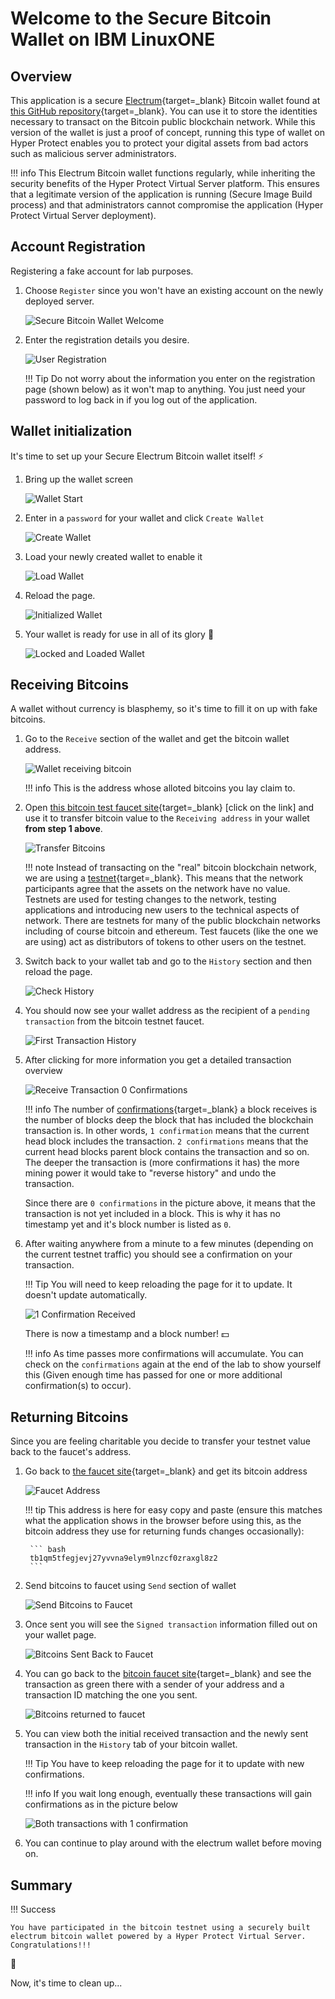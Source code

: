 # Welcome to the Secure Bitcoin Wallet on IBM LinuxONE

## Overview

This application is a secure [Electrum](https://electrum.org/#home){target=_blank} Bitcoin wallet found at [this GitHub repository](https://github.com/IBM/secure-bitcoin-wallet){target=_blank}. You can use it to store the identities necessary to transact on the Bitcoin public blockchain network. While this version of the wallet is just a proof of concept, running this type of wallet on Hyper Protect enables you to protect your digital assets from bad actors such as malicious server administrators.

!!! info
    This Electrum Bitcoin wallet functions regularly, while inheriting the security benefits of the Hyper Protect Virtual Server platform. This ensures that a legitimate version of the application is running (Secure Image Build process) and that administrators cannot compromise the application (Hyper Protect Virtual Server deployment).

## Account Registration

Registering a fake account for lab purposes.

1. Choose `Register` since you won't have an existing account on the newly deployed server.

    ![Secure Bitcoin Wallet Welcome](Bitcoin_Wallet_Images/Bitcoin_Wallet_Homepage.png)

2. Enter the registration details you desire.

    ![User Registration](Bitcoin_Wallet_Images/Wallet_register_info.png)

    !!! Tip
        Do not worry about the information you enter on the registration page (shown below) as it won't map to anything. You just need your password to log back in if you log out of the application.

## Wallet initialization

It's time to set up your Secure Electrum Bitcoin wallet itself! :zap:

1. Bring up the wallet screen

    ![Wallet Start](Bitcoin_Wallet_Images/Click_Wallet_Start.png)

2. Enter in a `password` for your wallet and click `Create Wallet`

    ![Create Wallet](Bitcoin_Wallet_Images/Create_Wallet.png)

3. Load your newly created wallet to enable it

    ![Load Wallet](Bitcoin_Wallet_Images/Load_Wallet.png)

4. Reload the page.

    ![Initialized Wallet](Bitcoin_Wallet_Images/Reload_new_wallet.png)

5. Your wallet is ready for use in all of its glory :angel:

    ![Locked and Loaded Wallet](Bitcoin_Wallet_Images/Loaded_Wallet_Time.png)

## Receiving Bitcoins

A wallet without currency is blasphemy, so it's time to fill it on up with fake bitcoins.

1. Go to the `Receive` section of the wallet and get the bitcoin wallet address.  

    ![Wallet receiving bitcoin](Bitcoin_Wallet_Images/Receiving_bitcoin.png)

    !!! info
        This is the address whose alloted bitcoins you lay claim to.

2. Open [this bitcoin test faucet site](https://bitcoinfaucet.uo1.net/send.php){target=_blank} [click on the link] and use it to transfer bitcoin value to the `Receiving address` in your wallet **from step 1 above**.

    ![Transfer Bitcoins](Bitcoin_Wallet_Images/Send_bitcoins_to_wallet.png)

    !!! note
        Instead of transacting on the "real" bitcoin blockchain network, we are using a [testnet](https://medium.com/myetherwallet/understanding-blockchain-changes-testnets-and-mainnets-c2171a8e835f){target=_blank}. This means that the network participants agree that the assets on the network have no value. Testnets are used for testing changes to the network, testing applications and introducing new users to the technical aspects of network. There are testnets for many of the public blockchain networks including of course bitcoin and ethereum. Test faucets (like the one we are using) act as distributors of tokens to other users on the testnet.

3. Switch back to your wallet tab and go to the `History` section and then reload the page.

    ![Check History](Bitcoin_Wallet_Images/Check_History_Receive_Transaction.png)

4. You should now see your wallet address as the recipient of a `pending transaction` from the bitcoin testnet faucet.

    ![First Transaction History](Bitcoin_Wallet_Images/Transaction_History_no_confirmations.png)

5. After clicking for more information you get a detailed transaction overview

    ![Receive Transaction 0 Confirmations](Bitcoin_Wallet_Images/0_confirmations_block_details.png)

    !!! info
        The number of [confirmations](https://en.bitcoin.it/wiki/Confirmation){target=_blank} a block receives is the number of blocks deep the block that has included the blockchain transaction is. In other words, `1 confirmation` means that the current head block includes the transaction. `2 confirmations` means that the current head blocks parent block contains the transaction and so on. The deeper the transaction is (more confirmations it has) the more mining power it would take to "reverse history" and undo the transaction.

    Since there are `0 confirmations` in the picture above, it means that the transaction is not yet included in a block. This is why it has no timestamp yet and it's block number is listed as `0`.

6. After waiting anywhere from a minute to a few minutes (depending on the current testnet traffic) you should see a confirmation on your transaction.

    !!! Tip
        You will need to keep reloading the page for it to update. It doesn't update automatically.

    ![1 Confirmation Received](Bitcoin_Wallet_Images/1_Confirmation_Received.png)

    There is now a timestamp and a block number! :dollar:

    !!! info
        As time passes more confirmations will accumulate. You can check on the `confirmations` again at the end of the lab to show yourself this (Given enough time has passed for one or more additional confirmation(s) to occur).

## Returning Bitcoins

Since you are feeling charitable you decide to transfer your testnet value back to the faucet's address.

1. Go back to [the faucet site](https://bitcoinfaucet.uo1.net/send.php){target=_blank} and get its bitcoin address

    ![Faucet Address](Bitcoin_Wallet_Images/testnet_faucet_address.png)

    !!! tip
        This address is here for easy copy and paste (ensure this matches what the application shows in the browser before using this, as the bitcoin address they use for returning funds changes occasionally):

        ``` bash
        tb1qm5tfegjevj27yvvna9elym9lnzcf0zraxgl8z2
        ```

2. Send bitcoins to faucet using `Send` section of wallet

    ![Send Bitcoins to Faucet](Bitcoin_Wallet_Images/Send_bitcoins_back_to_faucet.png)

3. Once sent you will see the `Signed transaction` information filled out on your wallet page.

    ![Bitcoins Sent Back to Faucet](Bitcoin_Wallet_Images/bitcoin_send_transaction_output.png)

4. You can go back to the [bitcoin faucet site](https://bitcoinfaucet.uo1.net/send.php){target=_blank} and see the transaction as green there with a sender of your address and a transaction ID matching the one you sent.

    ![Bitcoins returned to faucet](Bitcoin_Wallet_Images/transaction_giving_coins_back_to_faucet.png)

5. You can view both the initial received transaction and the newly sent transaction in the `History` tab of your bitcoin wallet.

    !!! Tip
        You have to keep reloading the page for it to update with new confirmations.

    !!! info
        If you wait long enough, eventually these transactions will gain confirmations as in the picture below

    ![Both transactions with 1 confirmation](Bitcoin_Wallet_Images/both_confirmed_transactions.png)

6. You can continue to play around with the electrum wallet before moving on.

## Summary

!!! Success

    You have participated in the bitcoin testnet using a securely built electrum bitcoin wallet powered by a Hyper Protect Virtual Server. Congratulations!!! 

:rocket:

Now, it's time to clean up...
